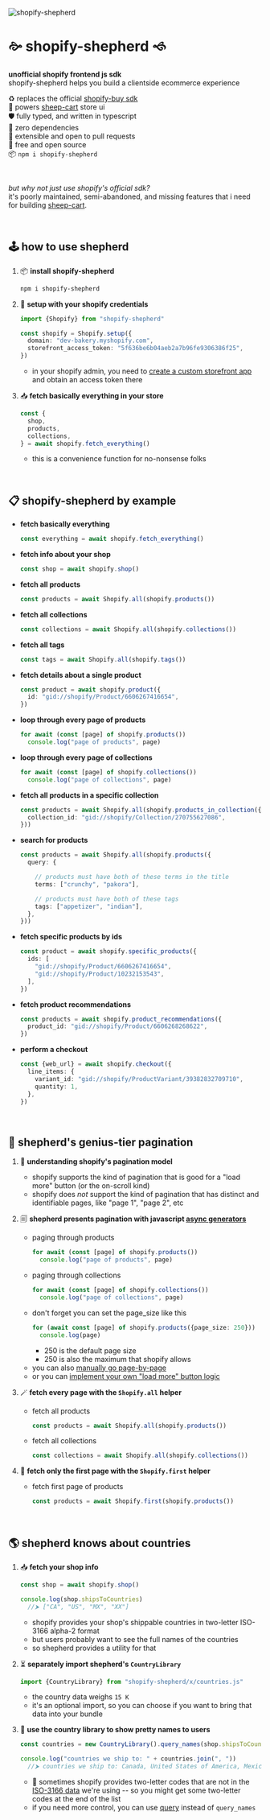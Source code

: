 
![shopify-shepherd](./assets/shepherd.webp)

# 🙚 shopify-shepherd 🙘

**unofficial shopify frontend js sdk**  
shopify-shepherd helps you build a clientside ecommerce experience  

♻️ replaces the official [shopify-buy sdk](https://www.npmjs.com/package/shopify-buy)  
🐏 powers [sheep-cart](https://github.com/chase-moskal/sheep-cart#readme) store ui  
🛡️ fully typed, and written in typescript  
🗿 zero dependencies  
🤝 extensible and open to pull requests  
💖 free and open source  
📦 `npm i shopify-shepherd`  

<br/>

*but why not just use shopify's official sdk?*  
it's poorly maintained, semi-abandoned, and missing features that i need for building [sheep-cart](https://github.com/chase-moskal/sheep-cart#readme).  

<br/>

## 🕹️ how to use shepherd

1. 📦 **install shopify-shepherd**
    ```sh
    npm i shopify-shepherd
    ```

1. 🔑 **setup with your shopify credentials**
    ```ts
    import {Shopify} from "shopify-shepherd"

    const shopify = Shopify.setup({
      domain: "dev-bakery.myshopify.com",
      storefront_access_token: "5f636be6b04aeb2a7b96fe9306386f25",
    })
    ```
    - in your shopify admin, you need to [create a custom storefront app](https://help.shopify.com/en/manual/apps/app-types/custom-apps) and obtain an access token there

1. 📥 **fetch basically everything in your store**
    ```ts
    const {
      shop,
      products,
      collections,
    } = await shopify.fetch_everything()
    ```
    - this is a convenience function for no-nonsense folks

<br/>

## 📋 shopify-shepherd by example

- **fetch basically everything**
  ```ts
  const everything = await shopify.fetch_everything()
  ```
- **fetch info about your shop**
  ```ts
  const shop = await shopify.shop()
  ```
- **fetch all products**
  ```ts
  const products = await Shopify.all(shopify.products())
  ```
- **fetch all collections**
  ```ts
  const collections = await Shopify.all(shopify.collections())
  ```
- **fetch all tags**
  ```ts
  const tags = await Shopify.all(shopify.tags())
  ```
- **fetch details about a single product**
  ```ts
  const product = await shopify.product({
    id: "gid://shopify/Product/6606267416654",
  })
  ```
- **loop through every page of products**
  ```ts
  for await (const [page] of shopify.products())
    console.log("page of products", page)
  ```
- **loop through every page of collections**
  ```ts
  for await (const [page] of shopify.collections())
    console.log("page of collections", page)
  ```
- **fetch all products in a specific collection**
  ```ts
  const products = await Shopify.all(shopify.products_in_collection({
    collection_id: "gid://shopify/Collection/270755627086",
  }))
  ```
- **search for products**
  ```ts
  const products = await Shopify.all(shopify.products({
    query: {

      // products must have both of these terms in the title
      terms: ["crunchy", "pakora"],

      // products must have both of these tags
      tags: ["appetizer", "indian"],
    },
  }))
  ```
- **fetch specific products by ids**
  ```ts
  const product = await shopify.specific_products({
    ids: [
      "gid://shopify/Product/6606267416654",
      "gid://shopify/Product/10232153543",
    ],
  })
  ```
- **fetch product recommendations**
  ```ts
  const products = await shopify.product_recommendations({
    product_id: "gid://shopify/Product/6606268268622",
  })
  ```
- **perform a checkout**
  ```ts
  const {web_url} = await shopify.checkout({
    line_items: {
      variant_id: "gid://shopify/ProductVariant/39382832709710",
      quantity: 1,
    },
  })
  ```

<br/>

## 📜 shepherd's genius-tier pagination

1. 🤔 **understanding shopify's pagination model**
    - shopify supports the kind of pagination that is good for a "load more" button (or the on-scroll kind)
    - shopify does *not* support the kind of pagination that has distinct and identifiable pages, like "page 1", "page 2", etc

1. 🗐 **shepherd presents pagination with javascript [async generators](https://developer.mozilla.org/en-US/docs/Web/JavaScript/Reference/Global_Objects/AsyncGenerator)**  
    - paging through products
      ```ts
      for await (const [page] of shopify.products())
        console.log("page of products", page)
      ```
    - paging through collections
      ```ts
      for await (const [page] of shopify.collections())
        console.log("page of collections", page)
      ```
    - don't forget you can set the page_size like this
      ```ts
      for (await const [page] of shopify.products({page_size: 250}))
        console.log(page)
      ```
      - 250 is the default page size
      - 250 is also the maximum that shopify allows
    - you can also [manually go page-by-page](./docs/manual_paging.md)
    - or you can [implement your own "load more" button logic](./docs/load_more_pages.md)

1. 🪄 **fetch every page with the `Shopify.all` helper**
    - fetch all products
      ```ts
      const products = await Shopify.all(shopify.products())
      ```
    - fetch all collections
      ```ts
      const collections = await Shopify.all(shopify.collections())
      ```

1. 🔂 **fetch only the first page with the `Shopify.first` helper**
    - fetch first page of products
      ```ts
      const products = await Shopify.first(shopify.products())
      ```

<br/>

## 🌎 shepherd knows about countries

1. 📥 **fetch your shop info**  
    ```ts
    const shop = await shopify.shop()

    console.log(shop.shipsToCountries)
      //⮞ ["CA", "US", "MX", "XX"]
    ```
    - shopify provides your shop's shippable countries in two-letter ISO-3166 alpha-2 format
    - but users probably want to see the full names of the countries
    - so shepherd provides a utility for that

1. ⏳ **separately import shepherd's `CountryLibrary`**
    ```ts
    import {CountryLibrary} from "shopify-shepherd/x/countries.js"
    ```
    - the country data weighs `15 K`
    - it's an optional import, so you can choose if you want to bring that data into your bundle

1. 💅 **use the country library to show pretty names to users**
    ```ts
    const countries = new CountryLibrary().query_names(shop.shipsToCountries)

    console.log("countries we ship to: " + countries.join(", "))
      //⮞ countries we ship to: Canada, United States of America, Mexico, XX
    ```
    - 🤷 sometimes shopify provides two-letter codes that are not in the [ISO-3166 data](https://github.com/lukes/ISO-3166-Countries-with-Regional-Codes) we're using -- so you might get some two-letter codes at the end of the list
    - if you need more control, you can use [query](./s/parts/countries/country_library.ts#L19) instead of `query_names`
